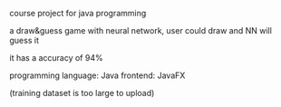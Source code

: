 course project for java programming

a draw&guess game with neural network, user could draw and NN will guess it

it has a accuracy of 94% 

programming language: Java
frontend: JavaFX

(training dataset is too large to upload)